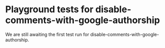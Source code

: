 # Playground tests for disable-comments-with-google-authorship
We are still awaiting the first test run for disable-comments-with-google-authorship.
